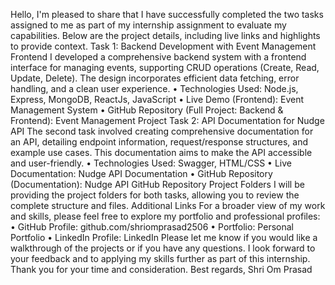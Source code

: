 Hello,
I'm pleased to share that I have successfully completed the two tasks assigned to me as part of my internship assignment to evaluate my capabilities. Below are the project details, including live links and highlights to provide context.
Task 1: Backend Development with Event Management Frontend
I developed a comprehensive backend system with a frontend interface for managing events, supporting CRUD operations (Create, Read, Update, Delete). The design incorporates efficient data fetching, error handling, and a clean user experience.
•	Technologies Used: Node.js, Express, MongoDB, ReactJs, JavaScript
•	Live Demo (Frontend): Event Management System
•	GitHub Repository (Full Project: Backend & Frontend): Event Management Project
Task 2: API Documentation for Nudge API
The second task involved creating comprehensive documentation for an API, detailing endpoint information, request/response structures, and example use cases. This documentation aims to make the API accessible and user-friendly.
•	Technologies Used: Swagger, HTML/CSS
•	Live Documentation: Nudge API Documentation
•	GitHub Repository (Documentation): Nudge API GitHub Repository
Project Folders
I will be providing the project folders for both tasks, allowing you to review the complete structure and files.
Additional Links
For a broader view of my work and skills, please feel free to explore my portfolio and professional profiles:
•	GitHub Profile: github.com/shriomprasad2506
•	Portfolio: Personal Portfolio
•	LinkedIn Profile: LinkedIn
Please let me know if you would like a walkthrough of the projects or if you have any questions. I look forward to your feedback and to applying my skills further as part of this internship.
Thank you for your time and consideration.
Best regards,
Shri Om Prasad
